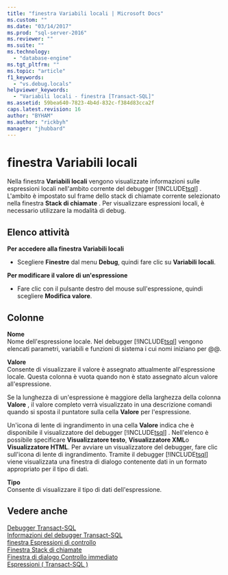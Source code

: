 ```yaml
---
title: "finestra Variabili locali | Microsoft Docs"
ms.custom: ""
ms.date: "03/14/2017"
ms.prod: "sql-server-2016"
ms.reviewer: ""
ms.suite: ""
ms.technology: 
  - "database-engine"
ms.tgt_pltfrm: ""
ms.topic: "article"
f1_keywords: 
  - "vs.debug.locals"
helpviewer_keywords: 
  - "Variabili locali - finestra [Transact-SQL]"
ms.assetid: 59bea640-7823-4b4d-832c-f384d83cca2f
caps.latest.revision: 16
author: "BYHAM"
ms.author: "rickbyh"
manager: "jhubbard"
---
```

# finestra Variabili locali
  Nella finestra **Variabili locali** vengono visualizzate informazioni sulle espressioni locali nell'ambito corrente del debugger [!INCLUDE[tsql](../../includes/tsql-md.md)] . L'ambito è impostato sul frame dello stack di chiamate corrente selezionato nella finestra **Stack di chiamate** . Per visualizzare espressioni locali, è necessario utilizzare la modalità di debug.  
  
## Elenco attività  
 **Per accedere alla finestra Variabili locali**  
  
-   Scegliere **Finestre** dal menu **Debug**, quindi fare clic su **Variabili locali**.  
  
 **Per modificare il valore di un'espressione**  
  
-   Fare clic con il pulsante destro del mouse sull'espressione, quindi scegliere **Modifica valore**.  
  
## Colonne  
 **Nome**  
 Nome dell'espressione locale. Nel debugger [!INCLUDE[tsql](../../includes/tsql-md.md)] vengono elencati parametri, variabili e funzioni di sistema i cui nomi iniziano per @@.  
  
 **Valore**  
 Consente di visualizzare il valore è assegnato attualmente all'espressione locale. Questa colonna è vuota quando non è stato assegnato alcun valore all'espressione.  
  
 Se la lunghezza di un'espressione è maggiore della larghezza della colonna **Valore** , il valore completo verrà visualizzato in una descrizione comandi quando si sposta il puntatore sulla cella **Valore** per l'espressione.  
  
 Un'icona di lente di ingrandimento in una cella **Valore** indica che è disponibile il visualizzatore del debugger [!INCLUDE[tsql](../../includes/tsql-md.md)] . Nell'elenco è possibile specificare **Visualizzatore testo**, **Visualizzatore XML**o **Visualizzatore HTML**. Per avviare un visualizzatore del debugger, fare clic sull'icona di lente di ingrandimento. Tramite il debugger [!INCLUDE[tsql](../../includes/tsql-md.md)] viene visualizzata una finestra di dialogo contenente dati in un formato appropriato per il tipo di dati.  
  
 **Tipo**  
 Consente di visualizzare il tipo di dati dell'espressione.  
  
## Vedere anche  
 [Debugger Transact-SQL](../../relational-databases/scripting/transact-sql-debugger.md)   
 [Informazioni del debugger Transact-SQL](../../relational-databases/scripting/transact-sql-debugger-information.md)   
 [finestra Espressioni di controllo](../../relational-databases/scripting/watch-window.md)   
 [Finestra Stack di chiamate](../../relational-databases/scripting/call-stack-window.md)   
 [Finestra di dialogo Controllo immediato](../../relational-databases/scripting/quickwatch-dialog-box.md)   
 [Espressioni &#40; Transact-SQL &#41;](../../t-sql/language-elements/expressions-transact-sql.md)  
  
  